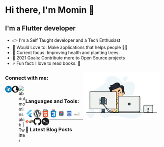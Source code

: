 <h1> Hi there, I'm Momin 👋</h1>

## I'm a Flutter developer

- 👉 I'm a Self Taught developer and a Tech Enthusiast
- 💚 Would Love to: Make applications that helps people 🧗‍♂️
- 🌱 Current focus: Improving health and planting trees.
- 🥅 2021 Goals: Contribute more to Open Source projects
- ⚡ Fun fact: I love to read books. 🥰

<a target="_blank" href="https://abdulmomin.com"><img src="assets/github-intro.gif" align="right" width="250"></a>

### Connect with me:

[<img align="left" alt="abdulmomin.com" width="22px" src="assets/linkedin.png" />][linkedin]
[<img align="left" alt="abdulmomin.com" width="22px" src="https://raw.githubusercontent.com/iconic/open-iconic/master/svg/globe.svg" />][website]
[<img align="left" alt="abdulmominsakib | Twitter" width="22px" src="https://cdn.jsdelivr.net/npm/simple-icons@v3/icons/twitter.svg" />][twitter]

<br />

### Languages and Tools:

[<img align="left" alt="Flutter" width="26px" src="https://raw.githubusercontent.com/github/explore/80688e429a7d4ef2fca1e82350fe8e3517d3494d/topics/flutter/flutter.png" />][mywebsitelink]

[<img align="left" alt="WordPress" width="26px" src="https://raw.githubusercontent.com/github/explore/80688e429a7d4ef2fca1e82350fe8e3517d3494d/topics/wordpress/wordpress.png" />][mywebsitelink]

[<img align="left" alt="HTML5" width="26px" src="https://raw.githubusercontent.com/github/explore/80688e429a7d4ef2fca1e82350fe8e3517d3494d/topics/html/html.png" />][mywebsitelink]

[<img align="left" alt="CSS3" width="26px" src="https://raw.githubusercontent.com/github/explore/80688e429a7d4ef2fca1e82350fe8e3517d3494d/topics/css/css.png" />][mywebsitelink]

[<img align="left" alt="Figma" width="26px" src="assets/figma.png" />][mywebsitelink]

[<img align="left" alt="SQL" width="26px" src="https://raw.githubusercontent.com/github/explore/80688e429a7d4ef2fca1e82350fe8e3517d3494d/topics/sql/sql.png" />][mywebsitelink]
[<img align="left" alt="MySQL" width="26px" src="https://raw.githubusercontent.com/github/explore/80688e429a7d4ef2fca1e82350fe8e3517d3494d/topics/mysql/mysql.png" />][mywebsitelink]

[<img align="left" alt="Git" width="26px" src="https://raw.githubusercontent.com/github/explore/80688e429a7d4ef2fca1e82350fe8e3517d3494d/topics/git/git.png" />][mywebsitelink]
[<img align="left" alt="GitHub" width="26px" src="https://raw.githubusercontent.com/github/explore/78df643247d429f6cc873026c0622819ad797942/topics/github/github.png" />][mywebsitelink]
[<img align="left" alt="Terminal" width="26px" src="https://raw.githubusercontent.com/github/explore/80688e429a7d4ef2fca1e82350fe8e3517d3494d/topics/terminal/terminal.png" />][mywebsitelink]

<br>
<hr>

<h3> 📕 Latest Blog Posts </h3>

<!-- BLOG-POST-LIST:START -->
<!-- BLOG-POST-LIST:END -->

[website]: https://abdulmomin.com
[twitter]: https://twitter.com/abdulmominsakib
[instagram]: https://instagram.com/abdulmomin07
[linkedin]: https://linkedin.com/in/abdul-momin-sakib
[mywebsitelink]: https://abdulmomin.com
